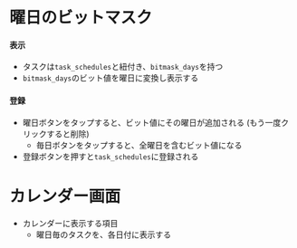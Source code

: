 # 曜日のビットマスク
#### 表示
- タスクは`task_schedules`と紐付き、`bitmask_days`を持つ
- `bitmask_days`のビット値を曜日に変換し表示する

#### 登録
- 曜日ボタンをタップすると、ビット値にその曜日が追加される (もう一度クリックすると削除)
  - 毎日ボタンをタップすると、全曜日を含むビット値になる
- 登録ボタンを押すと`task_schedules`に登録される


# カレンダー画面
- カレンダーに表示する項目
  - 曜日毎のタスクを、各日付に表示する